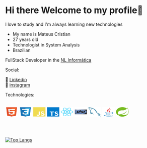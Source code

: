 <link href="./style.css" rel="stylesheet"></link>

<h1>Hi there Welcome to my profile👋</h1>

<p>I love to study and I'm always learning new technologies</p>

<ul>
   <li>My name is Mateus Cristian</li>
   <li>27 years old</li>
   <li>Technologist in System Analysis</li>
   <li>Brazilian</li>
</ul>

FullStack Developer in the <a href="https://www.nl.com.br/">NL Informática</a>

<p>Social:</p>

💼 [Linkedin](https://www.linkedin.com/in/mateus-cristian-ferreira-de-paula-2520271a4/)<br>
📸 [instagram](https://www.instagram.com/mateuzoo/)

<p>Technologies:</p>
<div style="display: inline_block"><br>
  <img align="center" alt="Mateus-HTML" height="30" width="40" src="https://raw.githubusercontent.com/devicons/devicon/master/icons/html5/html5-original.svg">
  <img align="center" alt="Mateus-CSS" height="30" width="40" src="https://raw.githubusercontent.com/devicons/devicon/master/icons/css3/css3-original.svg">
  <img align="center" alt="Mateus-Js" height="30" width="40" src="https://raw.githubusercontent.com/devicons/devicon/master/icons/javascript/javascript-plain.svg">
  <img align="center" alt="Mateus-Ts" height="30" width="40" src="https://raw.githubusercontent.com/devicons/devicon/master/icons/typescript/typescript-plain.svg">
  <img align="center" alt="Mateus-React" height="30" width="40" src="https://raw.githubusercontent.com/devicons/devicon/master/icons/react/react-original.svg">
  <img align="center" alt="Mateus-PHP" height="30" width="40" src="https://raw.githubusercontent.com/devicons/devicon/master/icons/php/php-original.svg">
  <img align="center" alt="Mateus-MySql" height="30" width="40" src="https://raw.githubusercontent.com/devicons/devicon/master/icons/mysql/mysql-original.svg">
    <img align="center" alt="Mateus-MySql" height="30" width="40" src="https://raw.githubusercontent.com/devicons/devicon/master/icons/java/java-original.svg">
        <img align="center" alt="Mateus-MySql" height="30" width="40" src="https://raw.githubusercontent.com/devicons/devicon/master/icons/spring/spring-original.svg">
  
</div>

<br />
<br />
<br />

[![Top Langs](https://github-readme-stats.vercel.app/api/top-langs/?username=mateus-cristian)](https://github.com/anuraghazra/github-readme-stats)




